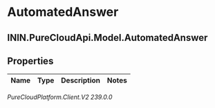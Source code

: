 # AutomatedAnswer

## ININ.PureCloudApi.Model.AutomatedAnswer

## Properties

|Name | Type | Description | Notes|
|------------ | ------------- | ------------- | -------------|



_PureCloudPlatform.Client.V2 239.0.0_
